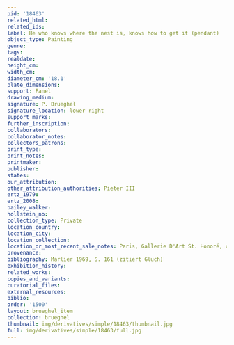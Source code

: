 ```yaml
---
pid: '18463'
related_html: 
related_ids: 
label: He who knows where the nest is, knows how to get it (pendant)
object_type: Painting
genre: 
tags: 
realdate: 
height_cm: 
width_cm: 
diameter_cm: '18.1'
plate_dimensions: 
support: Panel
drawing_medium: 
signature: P. Brueghel
signature_location: lower right
support_marks: 
further_inscription: 
collaborators: 
collaborator_notes: 
collectors_patrons: 
print_type: 
print_notes: 
printmaker: 
publisher: 
states: 
our_attribution: 
other_attribution_authorities: Pieter III
ertz_1979: 
ertz_2008: 
bailey_walker: 
hollstein_no: 
collection_type: Private
location_country: 
location_city: 
location_collection: 
location_or_most_recent_sale_notes: Paris, Gallerie D'Art St. Honoré, cat. 1998
provenance: 
bibliography: Marlier 1969, S. 161 (zitiert Gluch)
exhibition_history: 
related_works: 
copies_and_variants: 
curatorial_files: 
external_resources: 
biblio: 
order: '1500'
layout: brueghel_item
collection: brueghel
thumbnail: img/derivatives/simple/18463/thumbnail.jpg
full: img/derivatives/simple/18463/full.jpg
---
```

